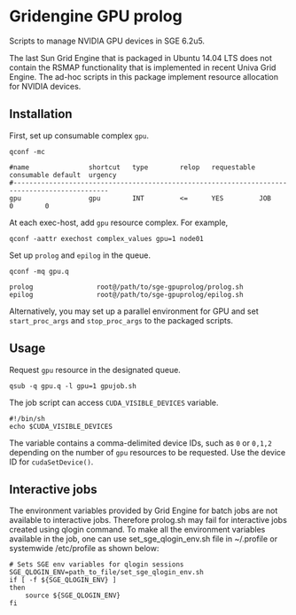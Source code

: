 Gridengine GPU prolog
=====================

Scripts to manage NVIDIA GPU devices in SGE 6.2u5.

The last Sun Grid Engine that is packaged in Ubuntu 14.04 LTS does not contain
the RSMAP functionality that is implemented in recent Univa Grid Engine. The
ad-hoc scripts in this package implement resource allocation for NVIDIA devices.


Installation
------------

First, set up consumable complex `gpu`.

    qconf -mc

    #name               shortcut   type        relop   requestable consumable default  urgency
    #----------------------------------------------------------------------------------------------
    gpu                 gpu        INT         <=      YES         JOB        0        0

At each exec-host, add `gpu` resource complex. For example,

    qconf -aattr exechost complex_values gpu=1 node01

Set up `prolog` and `epilog` in the queue.

    qconf -mq gpu.q

    prolog                root@/path/to/sge-gpuprolog/prolog.sh
    epilog                root@/path/to/sge-gpuprolog/epilog.sh

Alternatively, you may set up a parallel environment for GPU and set
`start_proc_args` and `stop_proc_args` to the packaged scripts.

Usage
-----

Request `gpu` resource in the designated queue.

    qsub -q gpu.q -l gpu=1 gpujob.sh

The job script can access `CUDA_VISIBLE_DEVICES` variable.

    #!/bin/sh
    echo $CUDA_VISIBLE_DEVICES

The variable contains a comma-delimited device IDs, such as `0` or `0,1,2`
depending on the number of `gpu` resources to be requested. Use the device ID
for `cudaSetDevice()`.

Interactive jobs
--------------------
The environment variables provided by Grid Engine for batch jobs are not available to interactive jobs.  Therefore prolog.sh may fail for interactive jobs created using qlogin command. To make all the environment variables available in the job, one can use set_sge_qlogin_env.sh file in ~/.profile or systemwide /etc/profile as shown below:
    
    # Sets SGE env variables for qlogin sessions
    SGE_QLOGIN_ENV=path_to_file/set_sge_qlogin_env.sh
    if [ -f ${SGE_QLOGIN_ENV} ]
    then
        source ${SGE_QLOGIN_ENV}
    fi

